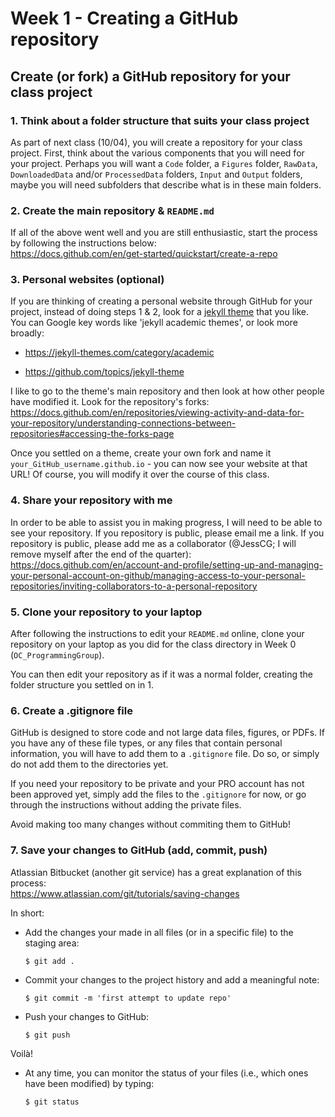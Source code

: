 # Week 1 - Creating a GitHub repository 

## Create (or fork) a GitHub repository for your class project

### 1. Think about a folder structure that suits your class project
As part of next class (10/04), you will create a repository for your class project. First, think about the various components that you will need for your project. Perhaps you will want a `Code` folder, a `Figures` folder, `RawData`, `DownloadedData` and/or `ProcessedData` folders, `Input` and `Output` folders, maybe you will need subfolders that describe what is in these main folders.

### 2. Create the main repository &amp; `README.md`
If all of the above went well and you are still enthusiastic, start the process by following the instructions below: \
https://docs.github.com/en/get-started/quickstart/create-a-repo

### 3. Personal websites (optional)
If you are thinking of creating a personal website through GitHub for your project, instead of doing steps 1 &amp; 2, look for a <u>jekyll theme</u> that you like. You can Google key words like 'jekyll academic themes', or look more broadly: 
- https://jekyll-themes.com/category/academic 

- https://github.com/topics/jekyll-theme

I like to go to the theme's main repository and then look at how other people have modified it. Look for the repository's forks: \
    https://docs.github.com/en/repositories/viewing-activity-and-data-for-your-repository/understanding-connections-between-repositories#accessing-the-forks-page

Once you settled on a theme, create your own fork and name it `your_GitHub_username.github.io` - you can now see your website at that URL! Of course, you will modify it over the course of this class.

### 4. Share your repository with me
In order to be able to assist you in making progress, I will need to be able to see your repository. If you repository is public, please email me a link. If you repository is public, please add me as a collaborator (@JessCG; I will remove myself after the end of the quarter): \
https://docs.github.com/en/account-and-profile/setting-up-and-managing-your-personal-account-on-github/managing-access-to-your-personal-repositories/inviting-collaborators-to-a-personal-repository 

### 5. Clone your repository to your laptop
After following the instructions to edit your `README.md` online, clone your repository on your laptop as you did for the class directory in Week 0 (`OC_ProgrammingGroup`).

You can then edit your repository as if it was a normal folder, creating the folder structure you settled on in 1.

### 6. Create a .gitignore file
GitHub is designed to store code and not large data files, figures, or PDFs. If you have any of these file types, or any files that contain personal information, you will have to add them to a `.gitignore` file. Do so, or simply do not add them to the directories yet.

If you need your repository to be private and your PRO account has not been approved yet, simply add the files to the `.gitignore` for now, or go through the instructions without adding the private files. 

Avoid making too many changes without commiting them to GitHub!

### 7. Save your changes to GitHub (add, commit, push)
Atlassian Bitbucket (another git service) has a great explanation of this process:\
https://www.atlassian.com/git/tutorials/saving-changes

In short:
- Add the changes your made in all files (or in a specific file) to the staging area:
    ```
    $ git add .
    ```
- Commit your changes to the project history and add a meaningful note:
    ```
    $ git commit -m 'first attempt to update repo'
    ```
- Push your changes to GitHub:
    ```
    $ git push
    ```
Voilà!

- At any time, you can monitor the status of your files (i.e., which ones have been modified) by typing:
    ```
    $ git status
    ```
